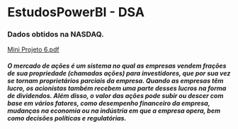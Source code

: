 # EstudosPowerBI - DSA
### Dados obtidos na NASDAQ.

[Mini Projeto 6.pdf](https://github.com/NatyPim/EstudosPowerBI/files/11431740/Mini.Projeto.6.pdf)


##### O  mercado  de  ações  é  um  sistema  no  qual  as  empresas  vendem  frações  de  sua propriedade  (chamadas  ações)  para  investidores,  que  por  sua  vez  se  tornam  proprietários parciais da empresa. Quando as empresas têm lucro, os acionistas também recebem uma parte desses lucros na forma de dividendos. Além disso, o valor das ações pode subir ou descer com base em vários fatores, como desempenho financeiro da empresa, mudanças na economia ou na indústria em que a empresa opera, bem como decisões políticas e regulatórias.
